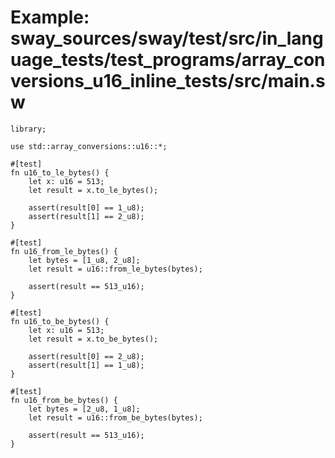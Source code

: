 # Example: sway_sources/sway/test/src/in_language_tests/test_programs/array_conversions_u16_inline_tests/src/main.sw

```sway
library;

use std::array_conversions::u16::*;

#[test]
fn u16_to_le_bytes() {
    let x: u16 = 513;
    let result = x.to_le_bytes();

    assert(result[0] == 1_u8);
    assert(result[1] == 2_u8);
}

#[test]
fn u16_from_le_bytes() {
    let bytes = [1_u8, 2_u8];
    let result = u16::from_le_bytes(bytes);

    assert(result == 513_u16);
}

#[test]
fn u16_to_be_bytes() {
    let x: u16 = 513;
    let result = x.to_be_bytes();

    assert(result[0] == 2_u8);
    assert(result[1] == 1_u8);
}

#[test]
fn u16_from_be_bytes() {
    let bytes = [2_u8, 1_u8];
    let result = u16::from_be_bytes(bytes);

    assert(result == 513_u16);
}

```
